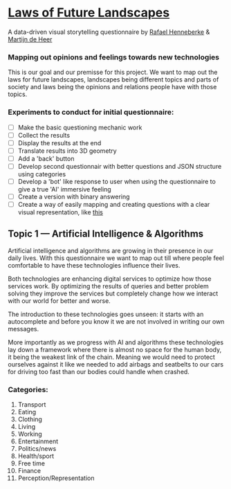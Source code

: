 # [Laws of Future Landscapes](https://martijndeheer.github.io/Laws-of-Future-Landscapes/)
A data-driven visual storytelling questionnaire by [Rafael Henneberke](www.rafaelhenneberke.com) & [Martijn de Heer](www.martijndeheer.nl)

### Mapping out opinions and feelings towards new technologies
This is our goal and our premisse for this project. We want to map out the laws for future landscapes, landscapes being different topics and parts of society and laws being the opinions and relations people have with those topics. 

### Experiments to conduct for initial questionnaire:
- [ ] Make the basic questioning mechanic work
- [ ] Collect the results
- [ ] Display the results at the end
- [ ] Translate results into 3D geometry
- [ ] Add a 'back' button
- [ ] Develop second questionnair with better questions and JSON structure using categories
- [ ] Develop a 'bot' like response to user when using the questionnaire to give a true 'AI' immersive feeling
- [ ] Create a version with binary answering
- [ ] Create a way of easily mapping and creating questions with a clear visual representation, like [this](http://jeremydorn.com/json-editor/)

## Topic 1 — Artificial Intelligence & Algorithms
Artificial intelligence and algorithms are growing in their presence in our daily lives. With this questionnaire we want to map out till where people feel comfortable to have these technologies influence their lives.

Both technologies are enhancing digital services to optimize how those services work. By optimizing the results of queries and better problem solving they improve the services but completely change how we interact with our world for better and worse.

The introduction to these technologies goes unseen: it starts with an autocomplete and before you know it we are not involved in writing our own messages.

More importantly as we progress with AI and algorithms these technologies lay down a framework where there is almost no space for the human body, it being the weakest link of the chain. Meaning we would need to protect ourselves against it like we needed to add airbags and seatbelts to our cars for driving too fast than our bodies could handle when crashed.

### Categories:
01. Transport
02. Eating
03. Clothing
04. Living
05. Working
06. Entertainment
07. Politics/news
08. Health/sport
09. Free time
10. Finance
11. Perception/Representation